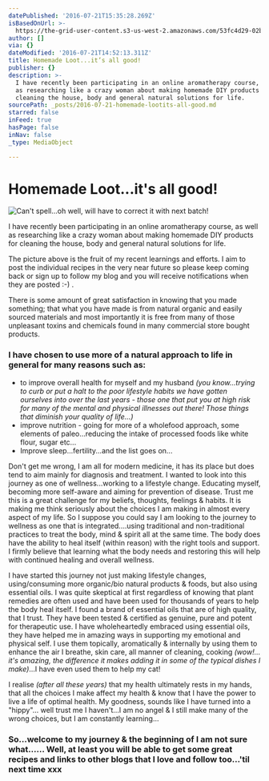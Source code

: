 ```yaml
---
datePublished: '2016-07-21T15:35:28.269Z'
isBasedOnUrl: >-
  https://the-grid-user-content.s3-us-west-2.amazonaws.com/53fc4d29-02bc-477c-afc5-396636aafc74.jpg
author: []
via: {}
dateModified: '2016-07-21T14:52:13.311Z'
title: Homemade Loot...it’s all good!
publisher: {}
description: >-
  I have recently been participating in an online aromatherapy course, as well
  as researching like a crazy woman about making homemade DIY products for
  cleaning the house, body and general natural solutions for life.
sourcePath: _posts/2016-07-21-homemade-lootits-all-good.md
starred: false
inFeed: true
hasPage: false
inNav: false
_type: MediaObject

---
```

# Homemade Loot...it's all good!
![Can't spell...oh well, will have to correct it with next batch!](https://the-grid-user-content.s3-us-west-2.amazonaws.com/53fc4d29-02bc-477c-afc5-396636aafc74.jpg)

I have recently been participating in an online aromatherapy course, as well as researching like a crazy woman about making homemade DIY products for cleaning the house, body and general natural solutions for life.

The picture above is the fruit of my recent learnings and efforts. I aim to post the individual recipes in the very near future so please keep coming back or sign up to follow my blog and you will receive notifications when they are posted :-) .

There is some amount of great satisfaction in knowing that you made something; that what you have made is from natural organic and easily sourced materials and most importantly it is free from many of those unpleasant toxins and chemicals found in many commercial store bought products.

### I have chosen to use more of a natural approach to life in general for many reasons such as:

* to improve overall health for myself and my husband _(you know...trying to curb or put a halt to the poor lifestyle habits we have gotten ourselves into over the last years - those one that put you at high risk for many of the mental and physical illnesses out there! Those things that diminish your quality of life...)_
* improve nutrition - going for more of a wholefood approach, some elements of paleo...reducing the intake of processed foods like white flour, sugar etc...
* Improve sleep...fertility...and the list goes on...

Don't get me wrong, I am all for modern medicine, it has its place but does tend to aim mainly for diagnosis and treatment. I wanted to look into this journey as one of wellness...working to a lifestyle change. Educating myself, becoming more self-aware and aiming for prevention of disease. Trust me this is a great challenge for my beliefs, thoughts, feelings & habits. It is making me think seriously about the choices I am making in almost every aspect of my life. So I suppose you could say I am looking to the journey to wellness as one that is integrated....using traditional and non-traditional practices to treat the body, mind & spirit all at the same time. The body does have the ability to heal itself (within reason) with the right tools and support. I firmly believe that learning what the body needs and restoring this will help with continued healing and overall wellness.

I have started this journey not just making lifestyle changes, using/consuming more organic/bio natural products & foods, but also using essential oils. I was quite skeptical at first regardless of knowing that plant remedies are often used and have been used for thousands of years to help the body heal itself. I found a brand of essential oils that are of high quality, that I trust. They have been tested & certified as genuine, pure and potent for therapeutic use. I have wholeheartedly embraced using essential oils, they have helped me in amazing ways in supporting my emotional and physical self. I use them topically, aromatically & internally by using them to enhance the air I breathe, skin care, all manner of cleaning, cooking _(wow!... it's amazing, the difference it makes adding it in some of the typical dishes I make)_...I have even used them to help my cat!

I realise _(after all these years)_ that my health ultimately rests in my hands, that all the choices I make affect my health & know that I have the power to live a life of optimal health. My goodness, sounds like I have turned into a "hippy"... well trust me I haven't...I am no angel & I still make many of the wrong choices, but I am constantly learning...

### So...welcome to my journey & the beginning of I am not sure what...... Well, at least you will be able to get some great recipes and links to other blogs that I love and follow too...'til next time xxx